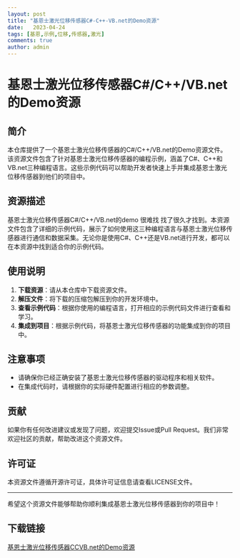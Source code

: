 ```yaml
---
layout: post
title: "基恩士激光位移传感器C#-C++-VB.net的Demo资源"
date:   2023-04-24
tags: [基恩,示例,位移,传感器,激光]
comments: true
author: admin
---
```

# 基恩士激光位移传感器C#/C++/VB.net的Demo资源

## 简介

本仓库提供了一个基恩士激光位移传感器的C#/C++/VB.net的Demo资源文件。该资源文件包含了针对基恩士激光位移传感器的编程示例，涵盖了C#、C++和VB.net三种编程语言。这些示例代码可以帮助开发者快速上手并集成基恩士激光位移传感器到他们的项目中。

## 资源描述

基恩士激光位移传感器C#/C++/VB.net的demo 很难找 找了很久才找到。本资源文件包含了详细的示例代码，展示了如何使用这三种编程语言与基恩士激光位移传感器进行通信和数据采集。无论你是使用C#、C++还是VB.net进行开发，都可以在本资源中找到适合你的示例代码。

## 使用说明

1. **下载资源**：请从本仓库中下载资源文件。
2. **解压文件**：将下载的压缩包解压到你的开发环境中。
3. **查看示例代码**：根据你使用的编程语言，打开相应的示例代码文件进行查看和学习。
4. **集成到项目**：根据示例代码，将基恩士激光位移传感器的功能集成到你的项目中。

## 注意事项

- 请确保你已经正确安装了基恩士激光位移传感器的驱动程序和相关软件。
- 在集成代码时，请根据你的实际硬件配置进行相应的参数调整。

## 贡献

如果你有任何改进建议或发现了问题，欢迎提交Issue或Pull Request。我们非常欢迎社区的贡献，帮助改进这个资源文件。

## 许可证

本资源文件遵循开源许可证，具体许可证信息请查看LICENSE文件。

---

希望这个资源文件能够帮助你顺利集成基恩士激光位移传感器到你的项目中！

## 下载链接

[基恩士激光位移传感器CCVB.net的Demo资源](https://pan.quark.cn/s/d78b0b5d0af5)